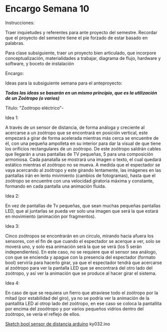 # Encargo Semana 10

Instrucciones:

Traer inquietudes y referentes para ante proyecto del semestre. Recordar que el proyecto del semestre tiene el pie forzado de estar basado en palabras.

Para clase subsiguiente, traer un proyecto bien articulado, que incorpore conceptualización, materialidades a trabajar, diagrama de flujo, hardware y software, y boceto de instalación

Encargo:



Ideas para la subsiguiente semana para el anteproyecto:

***Todas las ideas se basarán en un mismo principio, que es la utilización de un Zoótropo (o varios)***

Título: "Zoótropo eléctrico"-

Idea 1:

A través de un sensor de distancia, de forma análoga y creciente al acercarse a un zoótropo que se encontrará en posición vertical, este empezará a girar de forma acelerada mientras más cerca se encuentre de él, con una pequeña ampolleta en su interior para dar la visual de que tiene los orificios rectangulares de un zoótropo. De este zoótropo saldrán cables que llegarán a unas pantallas de TV pequeñas, 5 para una composición armoniosa. Cada panatalla se mostrará una imagen o texto, el cual quedará estático mientras el zoótropo no se mueva. A medida que el espectador se vaya acercando al zoótropo y este girando lentamente, las imágenes en las pantallas irán en lento mivimiento (cambios de fotogramas), hasta que el zoótropo se encuentre con una velocidad giratoria máxima y constante, formando en cada pantalla una animación fluida.

Idea 2:

En vez de pantallas de Tv pequeñas, que sean muchas pequeñas pantallas LED, que al juntarlas se pueda ver solo una imagen que será la que estará en movimiento (animación por fragmentos).

Idea 3:

Cinco zoótropos se encontrarán en un circulo, mirando hacia afuera los sensores, con el fin de que cuando el espectador se acerque a ver, solo se moverá uno, y solo esa animación será la que se verá (los 5 serán independientes). En este caso, no se requiere que el sensor sea análogo, con que se encienda y apague con la presencia del espectador (formato bool) serviría para hacerlo girar, ya que el espectador tendrá que acercarse al zoótropo para ver la pantalla LED que se encontrará del otro lado del zoótropo, y así ver la animación que se produce al hacer girar el sistema.

Idea 4:

En caso de que se requiera un fierro que atraviese todo el zoótropo por la mitad (por estabilidad del giro), ya no se podría ver la animación de la pantallita LED al otrop lado del zoótropo, en ese caso se coloca la pantallita por encima del zooótropo y por varios pequeños vidrios dentro del zoótropo, se vería el reflejo de ellos.


[Sketch bool sensor de distancia arduino](https://github.com/TechKrowd/37in1KitArduino/blob/15beabe79e1089883d381c95c3c52b3e703c4af5/ky032.ino)
ky032.ino
